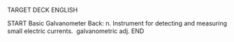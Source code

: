 TARGET DECK
ENGLISH

START
Basic
Galvanometer
Back: n. Instrument for detecting and measuring small electric currents.  galvanometric adj.
END
